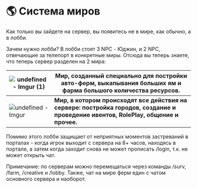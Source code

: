 # 🌎 Система миров
Как только вы зайдете на сервер, вы появитесь не в мире, как обычно, а в лобби.

  Зачем нужно лобби?
  В лобби стоят 3 NPC - Юджин, и 2 NPC, отвечающие за телепорт в конкретные миры. Отсюда вы теперь знаете, что теперь сервер разделен на 2 мира:

|![undefined - Imgur (1)](https://imgur.com/ZXsV6Yq.png) | **Мир, созданный специально для постройки авто-ферм, выкапывания больших ям и фарма большого количества ресурсов.**  |
| ------------- | ------------- |
| ![undefined - Imgur](https://imgur.com/SD3B43f.png)|  **Мир, в котором происходят все действия на сервере: постройка городов, создание и проведение ивентов, RolePlay, общение и прочее.**  |



Помимо этого лобби защищает от неприятных моментов застреваний в порталах - когда игрок выходит с сервера на 8+ часов, находясь в портале, а затем когда заходит снова не может прописать /login, т.к. не может открыть чат.

Примечание: по серверам можно перемещаться через команды /surv, /farm, /creative и /lobby. Также, чат на мире ферм един с чатом основного сервера и наоборот.
